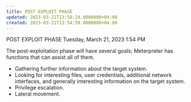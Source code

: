 ```yaml
---
title: POST EXPLOIT PHASE
updated: 2023-03-21T13:58:24.0000000+04:00
created: 2023-03-21T13:54:59.0000000+04:00
---
```


POST EXPLOIT PHASE
Tuesday, March 21, 2023
1:54 PM

The post-exploitation phase will have several goals; Meterpreter has functions that can assist all of them.

- Gathering further information about the target system.
- Looking for interesting files, user credentials, additional network interfaces, and generally interesting information on the target system.
- Privilege escalation.
- Lateral movement.
